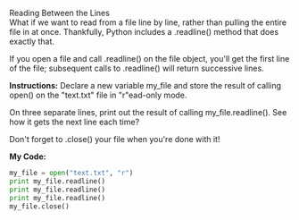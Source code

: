 Reading Between the Lines<br>
What if we want to read from a file line by line, rather than pulling the entire file in at once. Thankfully, Python includes a .readline() method that does exactly that.

If you open a file and call .readline() on the file object, you'll get the first line of the file; subsequent calls to .readline() will return successive lines.

**Instructions:**
Declare a new variable my_file and store the result of calling open() on the "text.txt" file in "r"ead-only mode.

On three separate lines, print out the result of calling my_file.readline(). See how it gets the next line each time?

Don't forget to .close() your file when you're done with it!

**My Code:**
```python
my_file = open("text.txt", "r")
print my_file.readline()
print my_file.readline()
print my_file.readline()
my_file.close()
```
